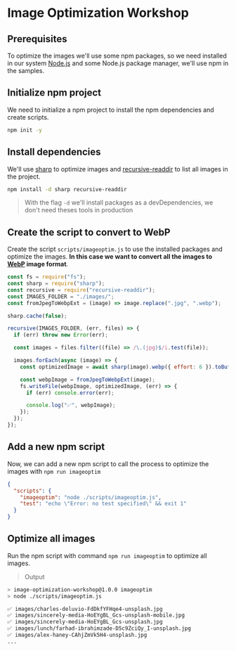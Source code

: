 # Image Optimization Workshop

## Prerequisites

To optimize the images we'll use some npm packages, so we need installed in our system [Node.js](https://nodejs.org/) and some Node.js package manager, we'll use npm in the samples.

## Initialize npm project

We need to initialize a npm project to install the npm dependencies and create scripts.

```bash
npm init -y
```

## Install dependencies

We'll use [sharp](https://sharp.pixelplumbing.com/) to optimize images and [recursive-readdir](https://github.com/jergason/recursive-readdir) to list all images in the project.

```bash
npm install -d sharp recursive-readdir
```

> With the flag `-d` we'll install packages as a devDependencies, we don't need theses tools in production

## Create the script to convert to WebP

Create the script `scripts/imageoptim.js` to use the installed packages and optimize the images. **In this case we want to convert all the images to [WebP](https://developers.google.com/speed/webp/) image format**.

```js
const fs = require("fs");
const sharp = require("sharp");
const recursive = require("recursive-readdir");
const IMAGES_FOLDER = "./images/";
const fromJpegToWebpExt = (image) => image.replace(".jpg", ".webp");

sharp.cache(false);

recursive(IMAGES_FOLDER, (err, files) => {
  if (err) throw new Error(err);

  const images = files.filter((file) => /\.(jpg)$/i.test(file));

  images.forEach(async (image) => {
    const optimizedImage = await sharp(image).webp({ effort: 6 }).toBuffer();

    const webpImage = fromJpegToWebpExt(image);
    fs.writeFile(webpImage, optimizedImage, (err) => {
      if (err) console.error(err);

      console.log("✅", webpImage);
    });
  });
});
```

## Add a new npm script

Now, we can add a new npm script to call the process to optimize the images with `npm run imageoptim`

```json
{
  "scripts": {
    "imageoptim": "node ./scripts/imageoptim.js",
    "test": "echo \"Error: no test specified\" && exit 1"
  }
}
```

## Optimize all images

Run the npm script with command `npm run imageoptim` to optimize all images.

> Output

```bash
> image-optimization-workshop@1.0.0 imageoptim
> node ./scripts/imageoptim.js

✅ images/charles-deluvio-FdDkfYFHqe4-unsplash.jpg
✅ images/sincerely-media-HoEYgBL_Gcs-unsplash-mobile.jpg
✅ images/sincerely-media-HoEYgBL_Gcs-unsplash.jpg
✅ images/lunch/farhad-ibrahimzade-D5c9ZciQy_I-unsplash.jpg
✅ images/alex-haney-CAhjZmVk5H4-unsplash.jpg
...
```
